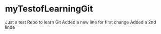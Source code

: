 # myTestofLearningGit
Just a test Repo to learn Git
Added a new line for first change
Added a 2nd linde
